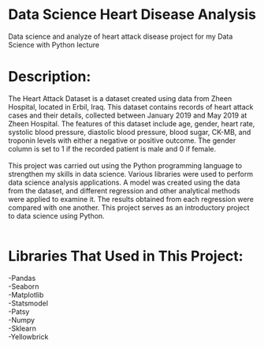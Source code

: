 # Data Science Heart Disease Analysis
Data science and analyze of heart attack disease project for my Data Science with Python lecture <br/>
# Description:
The Heart Attack Dataset is a dataset created using data from Zheen Hospital, located in Erbil, Iraq. This dataset contains records of heart attack cases and their details, collected between January 2019 and May 2019 at Zheen Hospital. The features of this dataset include age, gender, heart rate, systolic blood pressure, diastolic blood pressure, blood sugar, CK-MB, and troponin levels with either a negative or positive outcome. The gender column is set to 1 if the recorded patient is male and 0 if female. <br/>  <br/>
This project was carried out using the Python programming language to strengthen my skills in data science. Various libraries were used to perform data science analysis applications. A model was created using the data from the dataset, and different regression and other analytical methods were applied to examine it. The results obtained from each regression were compared with one another. This project serves as an introductory project to data science using Python. <br/><br/>
# Libraries That Used in This Project:
-Pandas <br/>
-Seaborn <br/>
-Matplotlib <br/>
-Statsmodel <br/>
-Patsy <br/>
-Numpy <br/>
-Sklearn <br/>
-Yellowbrick <br/><br/>
